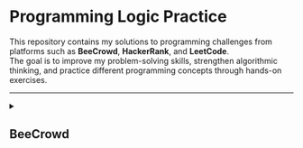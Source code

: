 # Programming Logic Practice

This repository contains my solutions to programming challenges from platforms such as **BeeCrowd**, **HackerRank**, and **LeetCode**.  
The goal is to improve my problem-solving skills, strengthen algorithmic thinking, and practice different programming concepts through hands-on exercises.

---

<details>
<summary><h2>BeeCrowd</h2></summary>

<details>
<summary><h3>Java</h3></summary>

<details>
<summary><h4>✅ BE1000 - Hello World!</h4></summary>

**Description:**  
Write a program that prints "Hello World!" to the screen.

**Input:**  
No input.

**Output:**

```java
  Hello Word!
```

**Solution (Java):**

```java
public class be1000 {
    public static void main(String[] args) {
        System.out.println("Hello World!");
    }
}
```

</details>

<details>
<summary><h4>✅ BE1001 - Extremely Basic</h4></summary>

**Description:**  
Read 2 variables, named A and B and make the sum of these two variables, assigning its result to the variable X. Print X as shown below. Print endline after the result otherwise you will get “Presentation Error”.

**Input:**  
The input file will contain 2 integer numbers.

**Output:**
Print the letter X (uppercase) with a blank space before and after the equal signal followed by the value of X, according to the following example.

Obs.: don't forget the endline after all.

**Solution (Java):**

```java
import java.util.Scanner;

public class be1001 {
    public static void main(String[] args) {
        Scanner sc = new Scanner(System.in);
        int a = 0, b = 0;

        a = sc.nextInt();
        b = sc.nextInt();
        sc.close();

        int result = sum(a, b);

        System.out.printf("X = %d\n", result);
    }

    public static int sum(int a, int b){
        return a + b;
    }
}
```

</details>

<details>
<summary><h4>✅ BE1002 - ExtrArea of a Circle</h4></summary>

**Description:**  
The formula to calculate the area of a circumference is defined as **A = π . R2**. Considering to this problem that **π = 3.14159**:

Calculate the area using the formula given in the problem description.

**Input:**  
The input contains a value of floating point **_(double precision)_**, that is the variable **R**.

**Output:**
Present the message "A=" followed by the value of the variable, as in the example bellow, with four places after the decimal point. Use all double precision variables. Like all the problems, don't forget to print the end of line after the result, otherwise you will receive "Presentation Error".

**Solution (Java):**

```java
import java.util.Scanner;

public class be1002 {
    public static final double PI = 3.14159;

    public static void main(String[] args) {
        Scanner sc = new Scanner(System.in);

        double radius = 0;
        radius = sc.nextDouble();
        sc.close();

        double area = calcCircunferenceArea(radius);

        System.out.printf("A=%.4f\n", area);
    }

    public static double calcCircunferenceArea(double radius){
        return PI * (radius * radius);
    }
}
```

</details>

<details>
<summary><h4>✅ BE1003 - Simple Sum</h4></summary>

**Description:**  
Read two integer values, in this case, the variables A and B. After this, calculate the sum between them and assign it to the variable **SOMA**. Write the value of this variable.

Calculate the area using the formula given in the problem description.

**Input:**  
The input file contains 2 integer numbers.

**Output:**
Print the message "SOMA" with all the capital letters, with a blank space before and after the equal signal followed by the corresponding value to the sum of A and B. Like all the problems, don't forget to print the end of line, otherwise you will receive "Presentation Error"

**Solution (Java):**

```java
import java.util.Scanner;

public class be1003 {
    public static void main(String[] args) {
        Scanner sc = new Scanner(System.in);
        int a = 0; int b = 0;

        a = sc.nextInt();
        b = sc.nextInt();
        sc.close();

        int total = sum(a, b);

        System.out.printf("SOMA = %d\n", total);
    }

    public static int sum(int a, int b) {
        return a + b;
    }
}
```

</details>

<details>
<summary><h4>✅ BE1004 - Simple Product</h4></summary>

**Description:**  
Read two integer values. After this, calculate the product between them and store the result in a variable named **PROD**. Print the result like the example below. Do not forget to print the end of line after the result, otherwise you will receive “Presentation Error”.

Calculate the area using the formula given in the problem description.

**Input:**  
The input file contains 2 integer numbers.

**Output:**
Print the message "PROD" and PROD according to the following example, with a blank space before and after the equal signal.

**Solution (Java):**

```java
import java.util.Scanner;

public class be1004 {
    public static void main(String[] args) {
        Scanner sc = new Scanner(System.in);
        int a = 0; int b = 0;

        a =  sc.nextInt();
        b = sc.nextInt();
        sc.close();

        int prod = calcProd(a, b);

        System.out.printf("PROD = %d\n", prod);
    }

    public static int calcProd(int a, int b) {
        return a * b;
    }
}

```

</details>

<details>
<summary><h4>✅ BE1005 - Average 1</h4></summary>

**Description:**  
Read two floating points' values of double precision A and B, corresponding to two student's grades. After this, calculate the student's average, considering that grade A has weight 3.5 and B has weight 7.5. Each grade can be from zero to ten, always with one digit after the decimal point. Don’t forget to print the end of line after the result, otherwise you will receive “Presentation Error”. Don’t forget the space before and after the equal sign.

**Input:**  
The input file contains 2 floating points' values with one digit after the decimal point.

**Output:**
Print the message "MEDIA"(average in Portuguese) and the student's average according to the following example, with 5 digits after the decimal point and with a blank space before and after the equal signal.

**Solution (Java):**

```java
import java.util.Scanner;

public class be1005 {
    public static void main(String[] args) {
        Scanner sc = new Scanner(System.in);

        double a = 0; double b = 0;

        a = sc.nextDouble();
        b = sc.nextDouble();
        sc.close();

        double average = calcAverage(a, b);

        System.out.printf("MEDIA = %.5f\n", average);
    }

    public static double calcAverage(double a, double b) {
        return ((a * 3.5) + (b * 7.5)) / 11;
    }
}
```

</details>

<details>
<summary><h4>✅ BE1006 - Average 2</h4></summary>

**Description:**  
Read three values (variables A, B and C), which are the three student's grades. Then, calculate the average, considering that grade A has weight 2, grade B has weight 3 and the grade C has weight 5. Consider that each grade can go from 0 to 10.0, always with one decimal place.

**Input:**  
The input file contains 3 values of floating points (double) with one digit after the decimal point.

**Output:**
Print the message "MEDIA"(average in Portuguese) and the student's average according to the following example, with a blank space before and after the equal signal.

**Solution (Java):**

```java
import java.util.Scanner;

public class be1006 {
    public static void main(String[] args) {
        Scanner sc  = new Scanner(System.in);
        double a = sc.nextDouble();
        double b = sc.nextDouble();
        double c = sc.nextDouble();
        sc.close();

        double average = calcAverage(a, b, c);

        System.out.printf("MEDIA = %.1f\n", average);
    }

    public static double calcAverage(double a, double b, double c) {
        double weight2 = 2.0;
        double weight3 = 3.0;
        double weight5 = 5.0;
        double totalWeight = weight2 + weight3 + weight5;

        return ((a * weight2) + (b * weight3) + (c * weight5)) / totalWeight;
    }
}

```

</details>

<details>
<summary><h4>✅ BE1007 - Difference</h4></summary>

**Description:**  
Read four integer values named A, B, C and D. Calculate and print the difference of product A and B by the product of C and D (A \* B - C \* D).

**Input:**  
The input file contains 4 integer values.

**Output:**
Print **DIFERENCA** (DIFFERENCE in Portuguese) with all the capital letters, according to the following example, with a blank space before and after the equal signal.

**Solution (Java):**

```java
import java.util.Scanner;

public class be1007 {
    public static void main(String[] args) {
        Scanner sc = new Scanner(System.in);

        int a = sc.nextInt();
        int b = sc.nextInt();
        int c = sc.nextInt();
        int d = sc.nextInt();
        sc.close();

        int diference = calcDiference(a, b, c, d);

        System.out.printf("DIFERENCA = %d\n", diference);
    }

    public static int calcDiference(int a, int b, int c, int d) {
        return (a*b) - (c*d);
    }
}
```

</details>
<details>
<summary><h4>✅ BE1008 - Salary</h4></summary>

**Description:**  
Write a program that reads an employee's number, his/her worked hours number in a month and the amount he received per hour. Print the employee's number and salary that he/she will receive at end of the month, with two decimal places.

- Don’t forget to print the line's end after the result, otherwise you will receive “Presentation Error”.
- Don’t forget the space before and after the equal signal and after the U$.

**Input:**  
The input file contains 2 integer numbers and 1 value of floating point, representing the number, worked hours amount and the amount the employee receives per worked hour.

**Output:**
Print the number and the employee's salary, according to the given example, with a blank space before and after the equal signal.

**Solution (Java):**

```java
import java.util.Locale;
import java.util.Scanner;

public class be1008 {
    public static void main(String[] args) {
        Scanner sc = new Scanner(System.in);
        Locale.setDefault(Locale.US);

        int workerNumber = sc.nextInt();
        int workedHours = sc.nextInt();
        double amountPerHour = sc.nextDouble();
        sc.close();

        double monthIncome = calcSalary(workedHours, amountPerHour);

        System.out.printf("NUMBER = %d\n", workerNumber);
        System.out.printf("SALARY = U$ %.2f\n", monthIncome);
    }

    public static double calcSalary(int workedHours, double amountPerHour) {
        return workedHours * amountPerHour;
    }
}

```

</details>

<details>
<summary><h4>✅ BE1009 - Salary with Bonus</h4></summary>

**Description:**  
Make a program that reads a seller's name, his/her fixed salary and the sale's total made by himself/herself in the month (in money). Considering that this seller receives 15% over all products sold, write the final salary (total) of this seller at the end of the month , with two decimal places.

- Don’t forget to print the line's end after the result, otherwise you will receive “Presentation Error”.

- Don’t forget the blank spaces.
- Don’t forget to print the line's end after the result, otherwise you will receive “Presentation Error”.
- Don’t forget the space before and after the equal signal and after the U$.

**Input:**  
The input file contains a text (employee's first name), and two double precision values, that are the seller's salary and the total value sold by him/her.

**Output:**
Print the seller's total salary, according to the given example.

**Solution (Java):**

```java
import java.util.Locale;
import java.util.Scanner;

public class be1009 {
    public static void main(String[] args){
        Scanner sc=new Scanner(System.in);
        Locale.setDefault(Locale.US);

        String name = sc.nextLine();
        double baseSalary = sc.nextDouble();
        double monthlySales =  sc.nextDouble();
        sc.close();

        double finalSalary = calcSalaryBonuses(baseSalary, monthlySales);

        System.out.printf("TOTAL = R$ %.2f\n", finalSalary);
    }
    public static double calcSalaryBonuses(double baseSalary, double monthlySales) {
        return baseSalary + (monthlySales * 0.15);
    }
}
```

</details>

<details>
<summary><h4>✅ BE1010 - Simple Calculate</h4></summary>

**Description:**  
In this problem, the task is to read a code of a product 1, the number of units of product 1, the price for one unit of product 1, the code of a product 2, the number of units of product 2 and the price for one unit of product 2. After this, calculate and show the amount to be paid.

**Input:**  
The input file contains two lines of data. In each line there will be 3 values: two integers and a floating value with 2 digits after the decimal point.

**Output:**
The output file must be a message like the following example where "Valor a pagar" means Value to Pay. Remember the space after ":" and after "R$" symbol. The value must be presented with 2 digits after the point.

**Solution (Java):**

```java
import java.util.Locale;
import java.util.Scanner;

public class be1010 {
    public static void main(String[] args) {
        Scanner sc = new Scanner(System.in);
        Locale.setDefault(Locale.US);

        final int TOTAL_PRODUCTS = 2;
        double finalValue = 0;

        for (int i = 0; i < TOTAL_PRODUCTS; i++) {
            finalValue += calcTotalValue(sc);
        }

        System.out.printf("VALOR A PAGAR: R$ %.2f\n", finalValue);
        sc.close();
    }
    public static double calcTotalValue(Scanner scanner) {
        int productCode = scanner.nextInt();
        int quantity = scanner.nextInt();
        double price = scanner.nextDouble();
        return quantity * price;
    }
}

```

</details>

<details>
<summary><h4>✅ BE1011 - Sphere</h4></summary>

**Description:**  
Make a program that calculates and shows the volume of a sphere being provided the value of its radius (R) . The formula to calculate the volume is: (4/3) \* pi \* R³. Consider (assign) for pi the value 3.14159.

Tip: Use (4/3.0) or (4.0/3) in your formula, because some languages (including C++) assume that the division's result between two integers is another integer.

**Input:**  
The input contains a value of floating point (double precision).

**Output:**
The output must be a message "VOLUME" like the following example with a space before and after the equal signal. The value must be presented with 3 digits after the decimal point.

**Solution (Java):**

```java
package javaPractice;

import java.util.Scanner;
import java.util.Locale;

public class be1011 {
    public static void main(String[] args){
        Scanner sc = new Scanner(System.in);
        Locale.setDefault(Locale.US);

        final double PI = 3.14159;
        double radius =  sc.nextDouble();
        sc.close();

        double sphere = calcSphereVolume(radius, PI);

        System.out.printf("VOLUME = %.3f\n", sphere);
    }

    public static double calcSphereVolume(double radius, double PI){
        return (4.0/3.0) * PI * (radius * radius * radius);
    }
}

```

</details>
</details>
